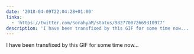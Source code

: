 ```yaml
---
date: '2018-04-09T22:04:28+01:00'
links:
  - 'https://twitter.com/SorahyaM/status/982770072669310977'
description: 'I have been transfixed by this GIF for some time now... '
---
```

I have been transfixed by this GIF for some time now... 
